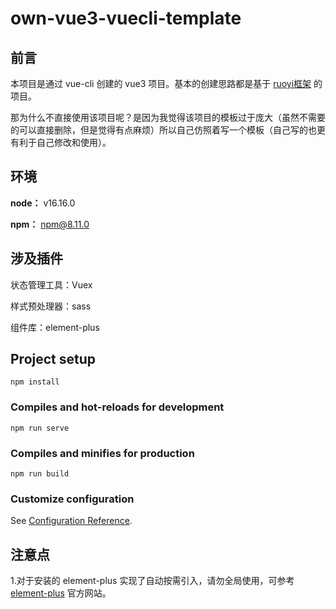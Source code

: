 # own-vue3-vuecli-template

## 前言

本项目是通过 vue-cli 创建的 vue3 项目。基本的创建思路都是基于 [ruoyi框架](http://120.79.202.7/) 的项目。

那为什么不直接使用该项目呢？是因为我觉得该项目的模板过于庞大（虽然不需要的可以直接删除，但是觉得有点麻烦）所以自己仿照着写一个模板（自己写的也更有利于自己修改和使用）。

## 环境

**node：** v16.16.0

**npm：** npm@8.11.0


## 涉及插件

状态管理工具：Vuex

样式预处理器：sass

组件库：element-plus

## Project setup
```
npm install
```

### Compiles and hot-reloads for development
```
npm run serve
```

### Compiles and minifies for production
```
npm run build
```

### Customize configuration
See [Configuration Reference](https://cli.vuejs.org/config/).

## 注意点

1.对于安装的 element-plus 实现了自动按需引入，请勿全局使用，可参考 [element-plus](https://element-plus.org/zh-CN/guide/quickstart.html#%E6%8C%89%E9%9C%80%E5%AF%BC%E5%85%A5) 官方网站。
